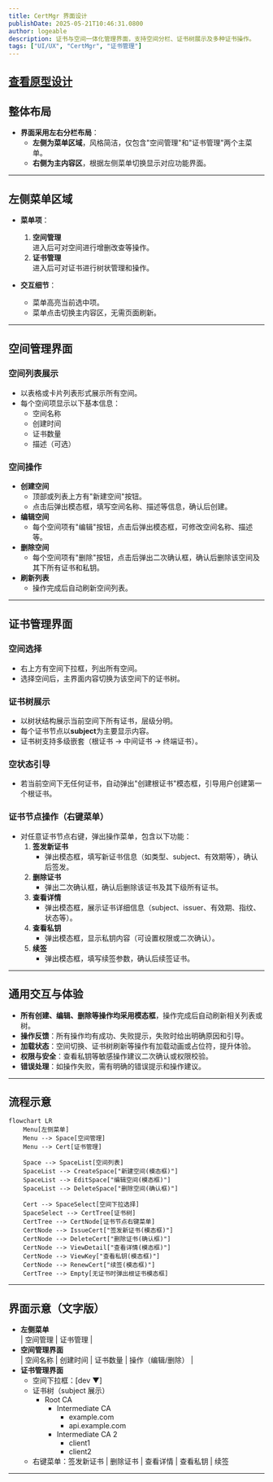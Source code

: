 ```yaml
---
title: CertMgr 界面设计
publishDate: 2025-05-21T10:46:31.0800
author: logeable
description: 证书与空间一体化管理界面，支持空间分栏、证书树展示及多种证书操作。
tags: ["UI/UX", "CertMgr", "证书管理"]
---
```


## [查看原型设计](/projects/certmgr)

## 整体布局

- **界面采用左右分栏布局**：
  - **左侧为菜单区域**，风格简洁，仅包含"空间管理"和"证书管理"两个主菜单。
  - **右侧为主内容区**，根据左侧菜单切换显示对应功能界面。

---

## 左侧菜单区域

- **菜单项**：

  1. **空间管理**  
     进入后可对空间进行增删改查等操作。
  2. **证书管理**  
     进入后可对证书进行树状管理和操作。

- **交互细节**：
  - 菜单高亮当前选中项。
  - 菜单点击切换主内容区，无需页面刷新。

---

## 空间管理界面

### 空间列表展示

- 以表格或卡片列表形式展示所有空间。
- 每个空间项显示以下基本信息：
  - 空间名称
  - 创建时间
  - 证书数量
  - 描述（可选）

### 空间操作

- **创建空间**
  - 顶部或列表上方有"新建空间"按钮。
  - 点击后弹出模态框，填写空间名称、描述等信息，确认后创建。
- **编辑空间**
  - 每个空间项有"编辑"按钮，点击后弹出模态框，可修改空间名称、描述等。
- **删除空间**
  - 每个空间项有"删除"按钮，点击后弹出二次确认框，确认后删除该空间及其下所有证书和私钥。
- **刷新列表**
  - 操作完成后自动刷新空间列表。

---

## 证书管理界面

### 空间选择

- 右上方有空间下拉框，列出所有空间。
- 选择空间后，主界面内容切换为该空间下的证书树。

### 证书树展示

- 以树状结构展示当前空间下所有证书，层级分明。
- 每个证书节点以**subject**为主要显示内容。
- 证书树支持多级嵌套（根证书 → 中间证书 → 终端证书）。

### 空状态引导

- 若当前空间下无任何证书，自动弹出"创建根证书"模态框，引导用户创建第一个根证书。

### 证书节点操作（右键菜单）

- 对任意证书节点右键，弹出操作菜单，包含以下功能：
  1. **签发新证书**
     - 弹出模态框，填写新证书信息（如类型、subject、有效期等），确认后签发。
  2. **删除证书**
     - 弹出二次确认框，确认后删除该证书及其下级所有证书。
  3. **查看详情**
     - 弹出模态框，展示证书详细信息（subject、issuer、有效期、指纹、状态等）。
  4. **查看私钥**
     - 弹出模态框，显示私钥内容（可设置权限或二次确认）。
  5. **续签**
     - 弹出模态框，填写续签参数，确认后续签证书。

---

## 通用交互与体验

- **所有创建、编辑、删除等操作均采用模态框**，操作完成后自动刷新相关列表或树。
- **操作反馈**：所有操作均有成功、失败提示，失败时给出明确原因和引导。
- **加载状态**：空间切换、证书树刷新等操作有加载动画或占位符，提升体验。
- **权限与安全**：查看私钥等敏感操作建议二次确认或权限校验。
- **错误处理**：如操作失败，需有明确的错误提示和操作建议。

---

## 流程示意

```mermaid
flowchart LR
    Menu[左侧菜单]
    Menu --> Space[空间管理]
    Menu --> Cert[证书管理]

    Space --> SpaceList[空间列表]
    SpaceList --> CreateSpace["新建空间(模态框)"]
    SpaceList --> EditSpace["编辑空间(模态框)"]
    SpaceList --> DeleteSpace["删除空间(确认框)"]

    Cert --> SpaceSelect[空间下拉选择]
    SpaceSelect --> CertTree[证书树]
    CertTree --> CertNode[证书节点右键菜单]
    CertNode --> IssueCert["签发新证书(模态框)"]
    CertNode --> DeleteCert["删除证书(确认框)"]
    CertNode --> ViewDetail["查看详情(模态框)"]
    CertNode --> ViewKey["查看私钥(模态框)"]
    CertNode --> RenewCert["续签(模态框)"]
    CertTree --> Empty[无证书时弹出根证书模态框]
```

---

## 界面示意（文字版）

- **左侧菜单**  
  | 空间管理 | 证书管理 |
- **空间管理界面**  
  | 空间名称 | 创建时间 | 证书数量 | 操作（编辑/删除） |
- **证书管理界面**
  - 空间下拉框：[dev ▼]
  - 证书树（subject 展示）
    - Root CA
      - Intermediate CA
        - example.com
        - api.example.com
      - Intermediate CA 2
        - client1
        - client2
  - 右键菜单：签发新证书 | 删除证书 | 查看详情 | 查看私钥 | 续签

---
